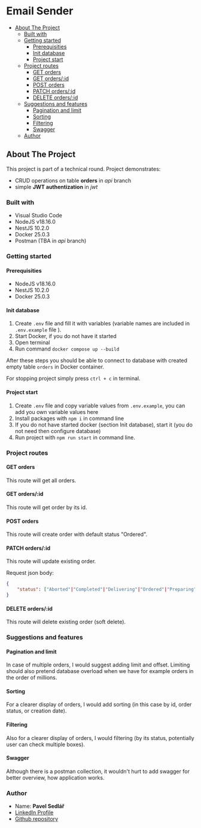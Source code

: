 # Email Sender

- [About The Project](#about-the-project)
   * [Built with](#built-with)
   * [Getting started](#getting-started)
      + [Prerequisities](#prerequisities)
      + [Init database](#init-database)
      + [Project start](#project-start)
   * [Project routes](#project-routes)
      + [GET orders](#get-orders)
      + [GET orders/:id](#get-ordersid)
      + [POST orders](#post-orders)
      + [PATCH orders/:id](#patch-ordersid)
      + [DELETE orders/:id](#delete-ordersid)
   * [Suggestions and features](#suggestions-and-features)
      + [Pagination and limit](#pagination-and-limit)
      + [Sorting](#sorting)
      + [Filtering](#filtering)
      + [Swagger](#swagger)
   * [Author](#author)

## About The Project

This project is part of a technical round. Project demonstrates:
- CRUD operations on table **orders** in _api_ branch 
- simple **JWT authentization** in _jwt_

### Built with

- Visual Studio Code
- NodeJS v18.16.0
- NestJS 10.2.0
- Docker 25.0.3
- Postman (TBA in _api_ branch)

### Getting started

#### Prerequisities

- NodeJS v18.16.0
- NestJS 10.2.0
- Docker 25.0.3

#### Init database

1. Create `.env` file and fill it with variables (variable names are included in `.env.example` file ). 
2. Start Docker, if you do not have it started
3. Open terminal
4. Run command `docker compose up --build`

After these steps you should be able to connect to database with created empty table `orders` in Docker container.

For stopping project simply press `ctrl + c` in terminal.

#### Project start

1. Create `.env` file and copy variable values from `.env.example`, you can add you own variable values here
2. Install packages with `npm i` in command line
3. If you do not have started docker (section Init database), start it (you do not need then configure database)
4. Run project with `npm run start` in command line.

### Project routes

#### GET orders

This route will get all orders.

#### GET orders/:id

This route will get order by its id.

#### POST orders

This route will create order with default status "Ordered".

#### PATCH orders/:id

This route will update existing order.

Request json body:

``` json
{
    "status": ["Aborted"|"Completed"|"Delivering"|"Ordered"|"Preparing"]
}
```

#### DELETE orders/:id

This route will delete existing order (soft delete).

### Suggestions and features

#### Pagination and limit

In case of multiple orders, I would suggest adding limit and offset. Limiting should also pretend database overload when we have for example orders in the order of millions.

#### Sorting

For a clearer display of orders, I would add sorting (in this case by id, order status, or creation date).

#### Filtering

Also for a clearer display of orders, I would filtering (by its status, potentially user can check multiple boxes).

#### Swagger

Although there is a postman collection, it wouldn't hurt to add swagger for better overview, how application works.

### Author

- Name: **Pavel Sedlář**
- <a href="https://www.linkedin.com/in/pavel-sedl%C3%A1%C5%99-574039117/">LinkedIn Profile</a>
- <a href="https://github.com/pauwelcz/objedname_task">Github repository</a>